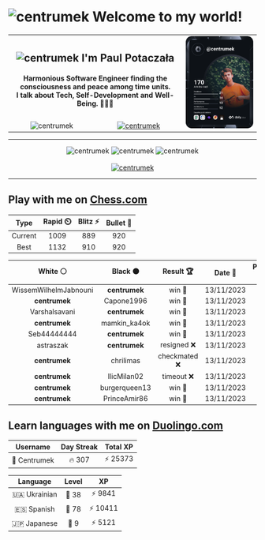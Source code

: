 <h1>
  <img
    src="https://emojis.slackmojis.com/emojis/images/1531849430/4246/blob-sunglasses.gif"
    width="30"
    alt="centrumek"
  />
  Welcome to my world!
</h1>

<table>
  <tbody>
    <tr>
      <td align="center" width="70%" colspan="2">
        <h2>
          <img
            src="https://raw.githubusercontent.com/MartinHeinz/MartinHeinz/master/wave.gif"
            width="30px"
            alt="centrumek"
          />
          I'm Paul Potaczała
        </h2>
        <h4>
          Harmonious Software Engineer finding the consciousness and peace among time units.
          <br/>
          I talk about Tech, Self-Development and Well-Being. 🌿🧘🚀
        </h4>
      </td>
      <td width="30%" rowspan="2">
        <a href="https://app.daily.dev/centrumek">
          <img
            src="./devcard.svg"
            alt="centrumek"
          />
        </a>
      </td>
    </tr>
    <tr align="center">
      <td>
        <img
          src="https://komarev.com/ghpvc/?username=centrumek&label=visitors&color=0e75b6&style=flat"
          alt="centrumek"
        >
      </td>
      <td>
        <a href="https://stackoverflow.com/users/14496012/centrumek">
          <img
            src="https://stackoverflow.com/users/flair/14496012.png?theme=dark"
            alt="centrumek"
          >
        </a>
      </td>
    </tr>
  </tbody>
</table>

---
<div align="center">
  <img 
    src="https://github-readme-stats.vercel.app/api?username=centrumek&show_icons=true&count_private=true&theme=dark&hide_border=true&hide=issues,contribs&bg_color=00000000"
    alt="centrumek"
  />
  <img
    src="https://github-readme-stats.vercel.app/api/top-langs/?username=centrumek&layout=compact&hide_border=true&theme=dark&bg_color=00000000&langs_count=6&exclude_repo=air-statistic-app"
    alt="centrumek"
  />
  <img 
    src="https://github-readme-streak-stats.herokuapp.com?user=centrumek&theme=dark&hide_border=true&background=FFFFFF00"
    alt="centrumek"
  />
  <br/>
  <br/>
  <a href="https://www.buymeacoffee.com/centrumek">
    <img
      src="https://cdn.buymeacoffee.com/buttons/v2/default-orange.png"
      height="50"
      width="210"
      alt="centrumek"
    />
  </a>
</div>

---

## Play with me on [Chess.com](https://www.chess.com/member/centrumek)

<div align="center">
<!--START_SECTION:chessStats-->
<!-- Automatically generated with https://github.com/Balastrong/chess-stats-action -->

| Type | Rapid ⏲️ | Blitz ⚡ | Bullet 🔫 |
|:---:|:---:|:---:|:---:|
| Current | 1009 | 889 | 920 |
| Best | 1132 | 910 | 920 |

| White ⚪ | Black ⚫ | Result 🏆 | Date 📅 | Position 🗺️ | Type 🕕 |
|:---:|:---:|:---:|:---:|:---:|:---:|
| WissemWilhelmJabnouni | **centrumek** | win 🥇 | 13/11/2023 | <a href="http://www.ee.unb.ca/cgi-bin/tervo/fen.pl?select=r1b1k1nr/ppp1p2p/6p1/8/2Bb1q2/8/PPPN2PP/R2Q2KR w kq -">Link</a> | Blitz |
| **centrumek** | Capone1996 | win 🥇 | 13/11/2023 | <a href="http://www.ee.unb.ca/cgi-bin/tervo/fen.pl?select=8/1K6/p7/8/PP6/6kp/8/8 b - -">Link</a> | Bullet |
| Varshalsavani | **centrumek** | win 🥇 | 13/11/2023 | <a href="http://www.ee.unb.ca/cgi-bin/tervo/fen.pl?select=R7/P7/1k6/8/6B1/4r1p1/6K1/8 w - -">Link</a> | Blitz |
| **centrumek** | mamkin_ka4ok | win 🥇 | 13/11/2023 | <a href="http://www.ee.unb.ca/cgi-bin/tervo/fen.pl?select=8/Q5pp/5pk1/8/P1N5/1P3K2/2r5/8 b - -">Link</a> | Blitz |
| Seb44444444 | **centrumek** | win 🥇 | 13/11/2023 | <a href="http://www.ee.unb.ca/cgi-bin/tervo/fen.pl?select=5rr1/8/p1N4k/6p1/2PpK3/P6P/1P4q1/8 w - -">Link</a> | Blitz |
| astraszak | **centrumek** | resigned ❌ | 13/11/2023 | <a href="http://www.ee.unb.ca/cgi-bin/tervo/fen.pl?select=7B/5R2/1p1p4/8/1PP2k1p/3P3P/P2b1P2/6K1 b - -">Link</a> | Blitz |
| **centrumek** | chrilimas | checkmated ❌ | 13/11/2023 | <a href="http://www.ee.unb.ca/cgi-bin/tervo/fen.pl?select=B4rk1/p1p2ppp/1p2pn2/1Nb5/P7/1P1P4/1BP2q1P/R2QK1R1 w Q -">Link</a> | Blitz |
| **centrumek** | IlicMilan02 | timeout ❌ | 13/11/2023 | <a href="http://www.ee.unb.ca/cgi-bin/tervo/fen.pl?select=8/8/k2K4/5r2/8/8/8/8 w - -">Link</a> | Blitz |
| **centrumek** | burgerqueen13 | win 🥇 | 13/11/2023 | <a href="http://www.ee.unb.ca/cgi-bin/tervo/fen.pl?select=r3r3/2R1ppkp/p2p2p1/1p6/5P2/1P6/P2P3Q/4KR2 b - -">Link</a> | Blitz |
| **centrumek** | PrinceAmir86 | win 🥇 | 13/11/2023 | <a href="http://www.ee.unb.ca/cgi-bin/tervo/fen.pl?select=8/6pp/4p3/1P2P2k/p4P2/Pn4P1/1K1p3P/3R4 b - -">Link</a> | Blitz |

<!--END_SECTION:chessStats-->
</div>

## Learn languages with me on [Duolingo.com](https://www.duolingo.com/profile/Centrumek)

<div align="center">
<!--START_SECTION:duolingoStats-->
<!-- Automatically generated with https://github.com/centrumek/duolingo-readme-stats-->

| Username | Day Streak | Total XP |
|:---:|:---:|:---:|
| 👤 Centrumek | 🔥 307 | ⚡ 25373 |

| Language | Level | XP |
|:---:|:---:|:---:|
| 🇺🇦 Ukrainian | 👑 38 | ⚡ 9841 |
| 🇪🇸 Spanish | 👑 78 | ⚡ 10411 |
| 🇯🇵 Japanese | 👑 9 | ⚡ 5121 |

<!--END_SECTION:duolingoStats-->
</div>
<!--
**centrumek/centrumek** is a ✨ _special_ ✨ repository because its `README.md` (this file) appears on your GitHub profile.

Here are some ideas to get you started:

- 🔭 I’m currently working on ...
- 🌱 I’m currently learning ...
- 👯 I’m looking to collaborate on ...
- 🤔 I’m looking for help with ...
- 💬 Ask me about ...
- 📫 How to reach me: ...
- 😄 Pronouns: ...
- ⚡ Fun fact: ...
-->
